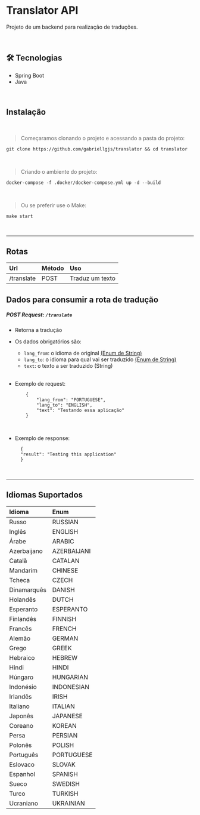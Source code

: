 # Translator API

Projeto de um backend para realização de traduções.

<br/>

## 🛠 Tecnologias

- Spring Boot
- Java

<br/>

## Instalação
<br/>

> Começaramos clonando o projeto e acessando a pasta do projeto:
```
git clone https://github.com/gabriellgjs/translator && cd translator
```

<br/>

>Criando o ambiente do projeto:
```
docker-compose -f .docker/docker-compose.yml up -d --build
```
<br/>

>Ou se preferir use o Make:
```
make start
```

<br/>

---
## Rotas
| Url                               | Método | Uso             |
| :---------------------------------|:-------|:----------------|
| /translate                            | POST   | Traduz um texto |

## Dados para consumir a rota de tradução

##### *POST* Request: `/translate`

- Retorna  a tradução
- Os dados obrigatórios são:
    *  `lang_from`: o idioma de original <a href="#enuns">(Enum de String)</a>
    *  `lang_to`: o idioma para qual vai ser traduzido <a href="#enuns">(Enum de String)</a>
    *  `text`: o texto a ser traduzido (String) 
  
  <br/>

- Exemplo de request:

    ```
        {
            "lang_from": "PORTUGUESE",
            "lang_to": "ENGLISH",
            "text": "Testando essa aplicação"
        }
    ```

  <br/>

- Exemplo de response:
  ```
    {
    "result": "Testing this application"
    }
  ```

<br/>

---

<h2 id="enuns"> Idiomas Suportados </h2> 


| Idioma      | Enum             |
|:------------|:-----------------|
| Russo       | RUSSIAN          |
| Inglês      | ENGLISH          |
| Árabe       | ARABIC           |
| Azerbaijano | AZERBAIJANI      |
| Catalã      | CATALAN          |
| Mandarim    | CHINESE          |
| Tcheca      | CZECH            |
| Dinamarquês | DANISH           |
| Holandês    | DUTCH            |
| Esperanto   | ESPERANTO        |
| Finlandês   | FINNISH          |
| Francês     | FRENCH           |
| Alemão      | GERMAN           |
| Grego       | GREEK            |
| Hebraico    | HEBREW           |
| Hindi       | HINDI            |
| Húngaro     | HUNGARIAN        |
| Indonésio   | INDONESIAN       |
| Irlandês    | IRISH            |
| Italiano    | ITALIAN          |
| Japonês     | JAPANESE         |
| Coreano     | KOREAN           |
| Persa       | PERSIAN          |
| Polonês     | POLISH           |
| Português   | PORTUGUESE       |
| Eslovaco    | SLOVAK           |
| Espanhol    | SPANISH          |
| Sueco       | SWEDISH          |
| Turco       | TURKISH          |
| Ucraniano   | UKRAINIAN        |

<br/>

